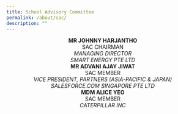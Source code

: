 ```yaml
---
title: School Advisory Committee
permalink: /about/sac/
description: ""
---
```

<center><b>MR JOHNNY HARJANTHO</b><br>
SAC CHAIRMAN<br>
<i>MANAGING DIRECTOR <br> 
	SMART ENERGY PTE LTD</i></center>
	
<center><b>MR ADVANI AJAY JIWAT</b><br>
SAC MEMBER<br>
<i>VICE PRESIDENT, PARTNERS (ASIA-PACIFIC & JAPAN)<br> 
	SALESFORCE.COM SINGAPORE PTE LTD</i></center>
	
<center><b>MDM ALICE YEO</b><br>
SAC MEMBER<br>
<i>CATERPILLAR INC</i></center>
	
	
